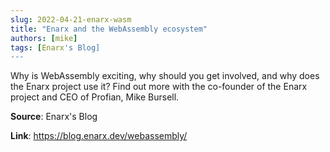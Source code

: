 ```yaml
---
slug: 2022-04-21-enarx-wasm
title: "Enarx and the WebAssembly ecosystem"
authors: [mike]
tags: [Enarx's Blog]
---
```

Why is WebAssembly exciting, why should you get involved, and why does the Enarx project use it? Find out more with the co-founder of the Enarx project and CEO of Profian, Mike Bursell.

**Source**: Enarx's Blog

**Link**: https://blog.enarx.dev/webassembly/